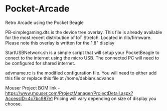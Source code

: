 # Pocket-Arcade
Retro Arcade using the Pocket Beagle


PB-simplegaming.dts is the device tree overlay. This file is already available for the most recent distribution of IoT Stretch. Located in /lib/firmware. Please note this overlay is written for the 1.8" display

StartUSBNetwork.sh is a simple script that will setup your PocketBeagle to conect to the internet using the micro USB. The connected PC will need to be configured for shared internet. 

advmame.rc is the modified configuration file. You will need to either add this file or replace this file at /home/debian/.advance



Mouser Project BOM link - https://www.mouser.com/ProjectManager/ProjectDetail.aspx?AccessID=4c7bc987e1
Pricing will vary depending on size of display you choose. 
